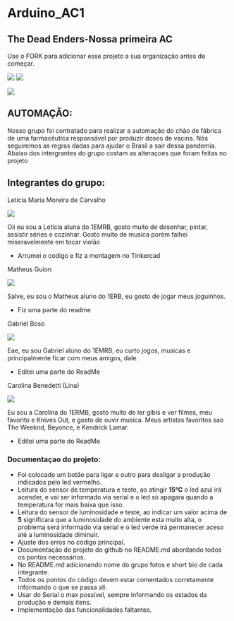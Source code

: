 # Arduino_AC1
##  The Dead Enders-Nossa primeira AC

Use o FORK para adicionar esse projeto a sua organização antes de começar.

![](https://img.shields.io/github/forks/Leoruiz197/Arduino_AC1)
![](https://img.shields.io/github/stars/Leoruiz197/Arduino_AC1)

![](https://github.com/The-Dead-Enders/Arduino_AC1/blob/main/AC1.ino.png)

## **AUTOMAÇÃO:** 

Nosso grupo foi contratado para realizar a automação do chão de fábrica de uma farmacêutica responsável por produzir doses de vacina. Nós seguiremos as regras dadas para ajudar o Brasil a sair dessa pandemia.
Abaixo dos intergrantes do grupo costam as alteraçoes que foram feitas no projeto 

## Integrantes do grupo:


Letícia Maria Moreira de Carvalho 

![](https://github.com/The-Dead-Enders/Arduino_AC1/blob/main/Leticia%20Maria%20.png)

Oii eu sou a Letícia aluna do 1EMRB, gosto muito de desenhar, pintar, assistir séries e cozinhar. Gosto muito de musica porém falhei miseravelmente em tocar violão 

- Arrumei o codigo e fiz a montagem no Tinkercad 

Matheus Guion

![](https://github.com/The-Dead-Enders/Arduino_AC1/blob/main/a237bc0d-a295-4046-bb03-8c41cb37073c.JPG)

Salve, eu sou o Matheus aluno do 1ERB, eu gosto de jogar meus joguinhos.

- Fiz uma parte do readme

Gabriel Boso

![](https://raw.githubusercontent.com/The-Dead-Enders/Arduino_AC1/main/foto%20.jpeg)

Eae, eu sou Gabriel aluno do 1EMRB, eu curto jogos, musicas e principalmente ficar com meus amigos, dale.

- Editei uma parte do ReadMe

Carolina Benedetti (Lina)

![](https://raw.githubusercontent.com/The-Dead-Enders/Arduino_AC1/main/10A15B6E-5550-42FE-AF37-21101A152883.jpeg) 

Eu sou a Carolina do 1ERMB, gosto muito de ler gibis e ver filmes, meu favorito e Knives Out, e gosto de ouvir musica. Meus artistas favoritos sao The Weeknd, Beyonce, e Kendrick Lamar.

- Editei uma parte do ReadMe

### Documentaçao do projeto:

- Foi colocado um botão para ligar e outro para desligar a produção indicados pelo led vermelho.
- Leitura do sensor de temperatura e teste, ao atingir **15℃** o led azul irá acender, e vai ser informado via serial e o led só apagara quando a temperatura for mais baixa que isso.
- Leitura do sensor de luminosidade e teste, ao indicar um valor acima de **5** significara que a luminosidade do ambiente esta muito alta, o problema será informado via serial e o led verde irá permanecer aceso até a luminosidade diminuir.
- Ajuste dos erros no código principal.
- Documentação do projeto do github no README.md abordando todos os pontos necessários.
- No README.md adicionando nome do grupo fotos e short bio de cada integrante.
- Todos os pontos do código devem estar comentados corretamente informando o que se passa ali.
- Usar do Serial o max possível, sempre informando os estados da produção e demais itens.
- Implementação das funcionalidades faltantes.
